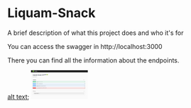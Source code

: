 # Liquam-Snack

A brief description of what this project does and who it's for

You can access the swagger in http://localhost:3000

There you can find all the information about the endpoints.

[alt text](./Swagger%20-%20Liquam.jpg);
<img src="./Swagger%20-%20Liquam.jpg" width="128">
